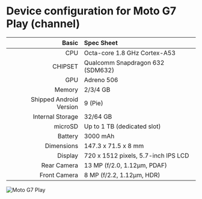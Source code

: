 
Device configuration for Moto G7 Play (channel)
==================================

Basic   | Spec Sheet
-------:|:-------------------------
CPU     | Octa-core 1.8 GHz Cortex-A53
CHIPSET | Qualcomm Snapdragon 632 (SDM632)
GPU     | Adreno 506
Memory  | 2/3/4 GB
Shipped Android Version | 9 (Pie)
Internal Storage | 32/64 GB
microSD | Up to 1 TB (dedicated slot)
Battery | 3000 mAh
Dimensions | 147.3 x 71.5 x 8 mm 
Display | 720 x 1512  pixels, 5.7-inch IPS LCD
Rear Camera  | 13 MP (f/2.0, 1.12µm, PDAF)
Front Camera | 8 MP (f/2.2, 1.12µm, HDR)

![Moto G7 Play](https://fdn2.gsmarena.com/vv/pics/motorola/motorola-moto-g7-play-1.jpg "Moto G7 Play")
